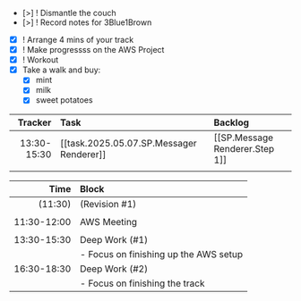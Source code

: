  
- [>] ! Dismantle the couch
- [>] ! Record notes for 3Blue1Brown
- [x] ! Arrange 4 mins of your track
- [x] ! Make progressss on the AWS Project
- [x] ! Workout
- [x] Take a walk and buy:
  - [x] mint
  - [x] milk
  - [x] sweet potatoes

|     Tracker | Task                                     | Backlog                        |
| ----------: | :--------------------------------------- | :----------------------------- |
| 13:30-15:30 | [[task.2025.05.07.SP.Messager Renderer]] | [[SP.Message Renderer.Step 1]] |
|             |                                          |                                |

|        Time | Block                                 |
| ----------: | :------------------------------------ |
|     (11:30) | (Revision #1)                         |
|             |                                       |
| 11:30-12:00 | AWS Meeting                           |
|             |                                       |
| 13:30-15:30 | Deep Work (#1)                        |
|             | - Focus on finishing up the AWS setup |
| 16:30-18:30 | Deep Work (#2)                        |
|             | - Focus on finishing the track        |